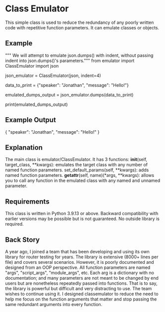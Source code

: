 # Class Emulator
This simple class is used to reduce the redundancy of any poorly written code with repetitive function parameters.
It can emulate classes or objects.

## Example
""" We will attempt to emulate json.dumps() with indent, without passing indent into json.dumps()'s parameters."""
from emulator import ClassEmulator
import json

json_emulator = ClassEmulator(json, indent=4)

data_to_print = {"speaker": "Jonathan", "message": "Hello!"}

emulated_dumps_output = json_emulator.dumps(data_to_print)

print(emulated_dumps_output)

## Example Output
\{
    "speaker": "Jonathan",
    "message": "Hello!"
\}

## Explanation
The main class is emulator/ClassEmulator. It has 3 functions:
    __init__(self, target_class, **kwargs): emulates the target class with any number of named function parameters.
    set_default_params(self, **kwargs): adds named function parameters.
    __getattr__(self, name)(*args, **kwargs): allows you to call any function in the emulated class with any named and unnamed parameter.

## Requirements
This class is written in Python 3.9.13 or above. Backward compatibility with earlier versions may be possible but is not guaranteed.
No outside library is required. 

## Back Story
A year ago, I joined a team that has been developing and using its own library for router testing for years. 
The library is extensive (8000+ lines per file) and covers several scenarios. 
However, it is poorly documented and designed from an OOP perspective. All function parameters are named "args", "script_args", "module_args", etc. Each arg is a dictionary with no documentation; and many parameters are not meant to be changed by end users but are nonetheless repeatedly passed into functions.
That is to say, the library is powerful but difficult and very distracting to use. The team wishes to continue using it.
I designed classemulator to reduce the need to help me focus on the function arguments that matter and stop passing the same redundant arguments into every function.

